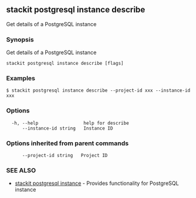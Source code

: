 ## stackit postgresql instance describe

Get details of a PostgreSQL instance

### Synopsis

Get details of a PostgreSQL instance

```
stackit postgresql instance describe [flags]
```

### Examples

```
$ stackit postgresql instance describe --project-id xxx --instance-id xxx
```

### Options

```
  -h, --help                 help for describe
      --instance-id string   Instance ID
```

### Options inherited from parent commands

```
      --project-id string   Project ID
```

### SEE ALSO

* [stackit postgresql instance](./stackit_postgresql_instance.md)	 - Provides functionality for PostgreSQL instance

